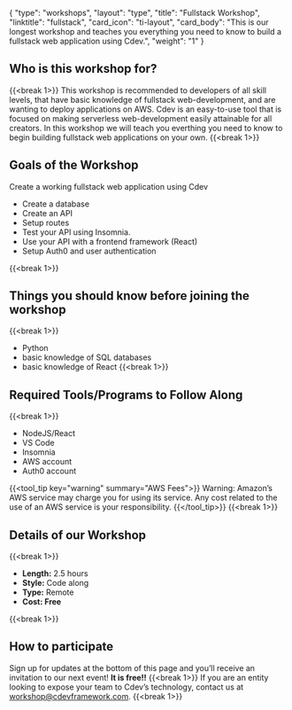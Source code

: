 {
    "type": "workshops",
    "layout": "type",
    "title": "Fullstack Workshop",
    "linktitle": "fullstack", 
    "card_icon": "ti-layout",
    "card_body": "This is our longest workshop and teaches you everything you need to know to build a fullstack web application using Cdev.",
    "weight": "1"
}
## Who is this workshop for?
{{<break 1>}}
This workshop is recommended to developers of all skill levels, that have basic knowledge of fullstack web-development, and are wanting to deploy applications on AWS. Cdev is an easy-to-use tool that is focused on making serverless web-development easily attainable for all creators.  In this workshop we will teach you everthing you need to know to begin building fullstack web applications on your own.
{{<break 1>}}
## Goals of the Workshop
Create a working fullstack web application using Cdev
- Create a database
- Create an API
- Setup routes
- Test your API using Insomnia.
- Use your API with a frontend framework (React)
- Setup Auth0 and user authentication


{{<break 1>}}

## Things you should know before joining the workshop
{{<break 1>}}
- Python
- basic knowledge of SQL databases
- basic knowledge of React
{{<break 1>}}
## Required Tools/Programs to Follow Along
{{<break 1>}}
- NodeJS/React
- VS Code
- Insomnia
- AWS account
- Auth0 account

{{<tool_tip key="warning" summary="AWS Fees">}}
Warning: Amazon’s AWS service may charge you for using its service. Any cost related to the use of an AWS service is your responsibility.
{{</tool_tip>}}
{{<break 1>}}

## Details of our Workshop
{{<break 1>}}
- **Length:** 2.5 hours
- **Style:** Code along
- **Type:** Remote
- **Cost: Free**

{{<break 1>}}
## How to participate
Sign up for updates at the bottom of this page and you’ll receive an invitation to our next event! **It is free!!**
{{<break 1>}}
If you are an entity looking to expose your team to Cdev’s technology, contact us at workshop@cdevframework.com.
{{<break 1>}}
